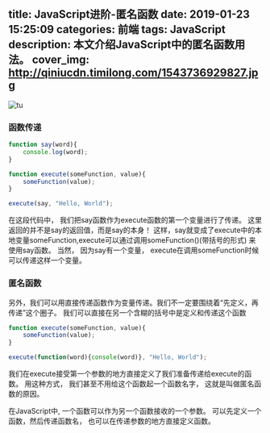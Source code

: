 title: JavaScript进阶-匿名函数
date: 2019-01-23 15:25:09
categories: 前端
tags: JavaScript
description: 本文介绍JavaScript中的匿名函数用法。
cover_img: http://qiniucdn.timilong.com/1543736929827.jpg
---

![tu](http://qiniucdn.timilong.com/1543736929827.jpg)

### 函数传递

```javascript
function say(word){
    console.log(word);
}

function execute(someFunction, value){
    someFunction(value);
}

execute(say, "Hello, World");
```

在这段代码中， 我们把say函数作为execute函数的第一个变量进行了传递。
这里返回的并不是say的返回值，而是say的本身！
这样，say就变成了execute中的本地变量someFunction,execute可以通过调用someFunction()(带括号的形式)
来使用say函数。
当然， 因为say有一个变量， execute在调用someFunction时候可以传递这样一个变量。

### 匿名函数

另外，我们可以用直接传递函数作为变量传递。我们不一定要围绕着“先定义，再传递”这个圈子。
我们可以直接在另一个含糊的括号中是定义和传递这个函数

```javascript
function execute(someFunction, value){
    someFunction(value);
}

execute(function(word){console(word)}, "Hello, World");
```

我们在execute接受第一个参数的地方直接定义了我们准备传递给execute的函数。
用这种方式， 我们甚至不用给这个函数起一个函数名字， 这就是叫做匿名函数的原因。

在JavaScript中, 一个函数可以作为另一个函数接收的一个参数。
可以先定义一个函数，然后传递函数名， 也可以在传递参数的地方直接定义函数。

